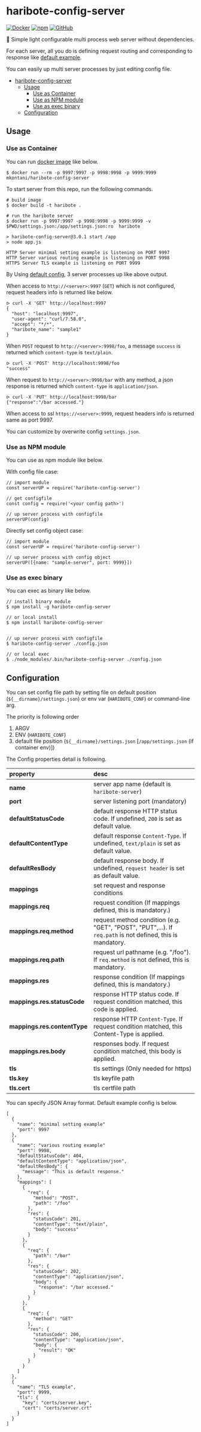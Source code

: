 # haribote-config-server
[![Docker](https://github.com/mkontani/haribote-config-server/workflows/Docker/badge.svg)](https://github.com/mkontani/haribote-config-server/actions?query=workflow%3ADocker)
[![npm](https://img.shields.io/npm/v/haribote-config-server)](https://www.npmjs.com/package/haribote-config-server)
[![GitHub](https://img.shields.io/github/license/mkontani/haribote-config-server)](https://github.com/mkontani/haribote-config-server/blob/master/LICENSE)

🏢 Simple light configurable multi process web server without dependencies.

For each server, all you do is defining request routing and corresponding to response like [default example](./settings.json).

You can easily up multi server processes by just editing config file.

- [haribote-config-server](#haribote-config-server)
  - [Usage](#usage)
    - [Use as Container](#use-as-container)
    - [Use as NPM module](#use-as-npm-module)
    - [Use as exec binary](#use-as-exec-binary)
  - [Configuration](#configuration)

## Usage

### Use as Container

You can run [docker image](https://hub.docker.com/r/mkontani/haribote-config-server) like below.

```
$ docker run --rm -p 9997:9997 -p 9998:9998 -p 9999:9999 mkontani/haribote-config-server
```

To start server from this repo, run the following commands.

```:bash
# build image
$ docker build -t haribote .

# run the haribote server
$ docker run -p 9997:9997 -p 9998:9998 -p 9999:9999 -v $PWD/settings.json:/app/settings.json:ro  haribote

> haribote-config-server@3.0.1 start /app
> node app.js

HTTP Server minimal setting example is listening on PORT 9997
HTTP Server various routing example is listening on PORT 9998
HTTPS Server TLS example is listening on PORT 9999
```

By Using [default config](./settings.json), 3 server processes up like above output.

When access to `http://<server>:9997` (`GET`) which is not configured, 
request headers info is returned like below.

```
ᐅ curl -X 'GET' http://localhost:9997       
{
  "host": "localhost:9997",
  "user-agent": "curl/7.58.0",
  "accept": "*/*",
  "haribote_name": "sample1"
}
```

When `POST` request to `http://<server>:9998/foo`, 
a message `success` is returned which `content-type` is `text/plain`.

```
ᐅ curl -X 'POST' http://localhost:9998/foo
"success"
```

When  request to `http://<server>:9998/bar` with any method, 
a json response is returned which `content-type` is `application/json`.

```
ᐅ curl -X 'PUT' http://localhost:9998/bar
{"response":"/bar accessed."}
```

When access to ssl `https://<server>:9999`, 
request headers info is returned same as port 9997.

You can customize by overwrite config `settings.json`.

### Use as NPM module

You can use as npm module like below.

With config file case:
```
// import module
const serverUP = require('haribote-config-server')

// get configfile
const config = require('<your config path>')

// up server process with configfile
serverUP(config)
```

Directly set config object case:
```
// import module
const serverUP = require('haribote-config-server')

// up server process with config object
serverUP([{name: "sample-server", port: 9999}])
```

### Use as exec binary

You can exec as binary like below.

```
// install binary module
$ npm install -g haribote-config-server

// or local install
$ npm install haribote-config-server


// up server process with configfile
$ haribote-config-server ./config.json

// or local exec
$ ./node_modules/.bin/haribote-config-server ./config.json
```

## Configuration

You can set config file path by setting file on default position (`${__dirname}/settings.json`) or env var (`HARIBOTE_CONF`) or command-line arg.

The priority is following order

1. ARGV
2. ENV (`HARIBOTE_CONF`)
3. default file position (`${__dirname}/settings.json` [`/app/settings.json` (if container env)])

The Config properties detail is following.

| property                     | desc                                                                                                       |
| :--------------------------- | :--------------------------------------------------------------------------------------------------------- |
| **name**                     | server app name (default is `haribote-server`)                                                             |
| **port**                     | server listening port (mandatory)                                                                          |
| **defaultStatusCode**        | default response HTTP status code. If undefined, `200` is set as default value.                            |
| **defaultContentType**       | default response `Content-Type`. If undefined, `text/plain` is set as default value.                       |
| **defaultResBody**           | default response body. If undefined, `request header` is set as default value.                             |
| **mappings**                 | set request and response conditions                                                                        |
| **mappings.req**             | request condition (If mappings defined, this is mandatory.)                                                |
| **mappings.req.method**      | request method condition (e.g. "GET", "POST", "PUT",...). If `req.path` is not defined, this is mandatory. |
| **mappings.req.path**        | request url pathname (e.g. "/foo"). If `req.method` is not defined, this is mandatory.                     |
| **mappings.res**             | response condition (If mappings defined, this is mandatory.)                                               |
| **mappings.res.statusCode**  | response HTTP status code. If request condition matched, this code is applied.                             |
| **mappings.res.contentType** | response HTTP `Content-Type`. If request condition matched, this Content-Type is applied.                  |
| **mappings.res.body**        | responses body. If request condition matched, this body is applied.                                        |
| **tls**                      | tls settings (Only needed for https)                                                                       |
| **tls.key**                  | tls keyfile path                                                                                           |
| **tls.cert**                 | tls certfile path                                                                                          |


You can specify JSON Array format.
Default example config is below.

```
[
  {
    "name": "minimal setting example"
    "port": 9997
  },
  {
    "name": "various routing example"
    "port": 9998,
    "defaultStatusCode": 404,
    "defaultContentType": "application/json",
    "defaultResBody": {
      "message": "This is default response."
    },
    "mappings": [
      {
        "req": {
          "method": "POST",
          "path": "/foo"
        },
        "res": {
          "statusCode": 201,
          "contentType": "text/plain",
          "body": "success"
        }
      },
      {
        "req": {
          "path": "/bar"
        },
        "res": {
          "statusCode": 202,
          "contentType": "application/json",
          "body": {
            "response": "/bar accessed."
          }
        }
      },
      {
        "req": {
          "method": "GET"
        },
        "res": {
          "statusCode": 200,
          "contentType": "application/json",
          "body": {
            "result": "OK"
          }
        }
      }
    ]
  },
  {
    "name": "TLS example",
    "port": 9999,
    "tls": {
      "key": "certs/server.key",
      "cert": "certs/server.crt"
    }
  }
]
```